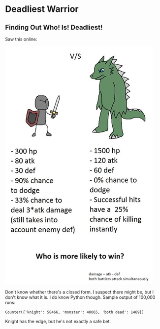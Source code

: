 # Deadliest Warrior
## Finding Out Who! Is! Deadliest!

Saw this online:

![Knight vs. monster](https://github.com/readyready15728/deadliest-warrior/blob/master/knight-vs-monster-puzzle.jpg)

Don't know whether there's a closed form. I suspect there might be, but I don't
know what it is. I do know Python though. Sample output of 100,000 runs:

```
Counter({'knight': 58466, 'monster': 40065, 'both dead': 1469})
```

Knight has the edge, but he's not exactly a safe bet.
